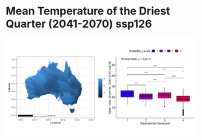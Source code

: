# Mean Temperature of the Driest Quarter (2041-2070) ssp126
![image info](../../Analysis_Plots/Full_Extent_OnlyEnvs/Mean_Temp_Driest_Qtr_4170_126.png)